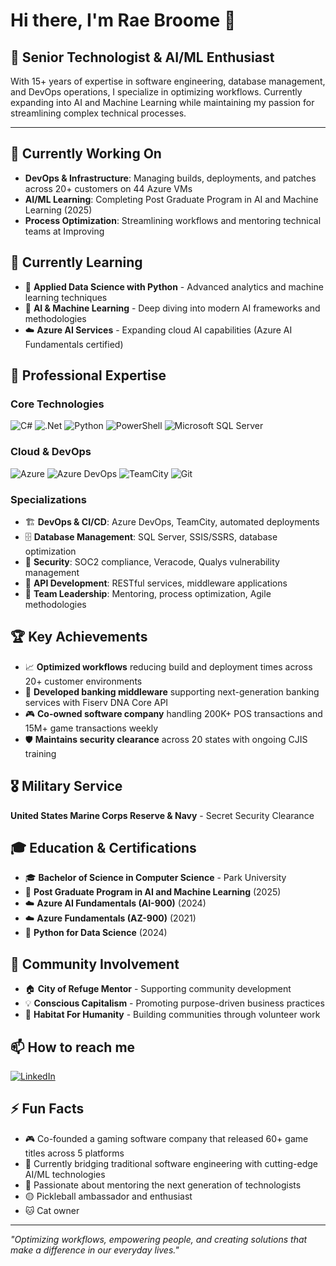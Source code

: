 # Hi there, I'm Rae Broome 👋

## 🚀 Senior Technologist & AI/ML Enthusiast

With 15+ years of expertise in software engineering, database management, and DevOps operations, I specialize in optimizing workflows. Currently expanding into AI and Machine Learning while maintaining my passion for streamlining complex technical processes.

---

## 🔭 Currently Working On
- **DevOps & Infrastructure**: Managing builds, deployments, and patches across 20+ customers on 44 Azure VMs
- **AI/ML Learning**: Completing Post Graduate Program in AI and Machine Learning (2025)
- **Process Optimization**: Streamlining workflows and mentoring technical teams at Improving

## 🌱 Currently Learning
- 🤖 **Applied Data Science with Python** - Advanced analytics and machine learning techniques
- 🧠 **AI & Machine Learning** - Deep diving into modern AI frameworks and methodologies
- ☁️ **Azure AI Services** - Expanding cloud AI capabilities (Azure AI Fundamentals certified)

## 💼 Professional Expertise

### **Core Technologies**
![C#](https://img.shields.io/badge/c%23-%23239120.svg?style=for-the-badge&logo=c-sharp&logoColor=white)
![.Net](https://img.shields.io/badge/.NET-5C2D91?style=for-the-badge&logo=.net&logoColor=white)
![Python](https://img.shields.io/badge/python-3670A8?style=for-the-badge&logo=python&logoColor=ffdd54)
![PowerShell](https://img.shields.io/badge/PowerShell-%235391FE.svg?style=for-the-badge&logo=powershell&logoColor=white)
![Microsoft SQL Server](https://img.shields.io/badge/Microsoft%20SQL%20Server-CC2927?style=for-the-badge&logo=microsoft%20sql%20server&logoColor=white)

### **Cloud & DevOps**
![Azure](https://img.shields.io/badge/azure-%230072C6.svg?style=for-the-badge&logo=microsoftazure&logoColor=white)
![Azure DevOps](https://img.shields.io/badge/Azure%20DevOps-0078D7?style=for-the-badge&logo=azure-devops&logoColor=white)
![TeamCity](https://img.shields.io/badge/teamcity-000000.svg?style=for-the-badge&logo=teamcity&logoColor=white)
![Git](https://img.shields.io/badge/git-%23F05033.svg?style=for-the-badge&logo=git&logoColor=white)

### **Specializations**
- 🏗️ **DevOps & CI/CD**: Azure DevOps, TeamCity, automated deployments
- 🗄️ **Database Management**: SQL Server, SSIS/SSRS, database optimization
- 🔐 **Security**: SOC2 compliance, Veracode, Qualys vulnerability management
- 🔄 **API Development**: RESTful services, middleware applications
- 👥 **Team Leadership**: Mentoring, process optimization, Agile methodologies

## 🏆 Key Achievements
- 📈 **Optimized workflows** reducing build and deployment times across 20+ customer environments
- 🏦 **Developed banking middleware** supporting next-generation banking services with Fiserv DNA Core API
- 🎮 **Co-owned software company** handling 200K+ POS transactions and 15M+ game transactions weekly
- 🛡️ **Maintains security clearance** across 20 states with ongoing CJIS training

## 🎖️ Military Service
**United States Marine Corps Reserve & Navy** - Secret Security Clearance

## 🎓 Education & Certifications
- 🎓 **Bachelor of Science in Computer Science** - Park University
- 🤖 **Post Graduate Program in AI and Machine Learning** (2025)
- ☁️ **Azure AI Fundamentals (AI-900)** (2024)
- ☁️ **Azure Fundamentals (AZ-900)** (2021)
- 🐍 **Python for Data Science** (2024)

## 🤝 Community Involvement
- 🏠 **City of Refuge Mentor** - Supporting community development
- 💡 **Conscious Capitalism** - Promoting purpose-driven business practices
- 🔨 **Habitat For Humanity** - Building communities through volunteer work

## 📫 How to reach me
[![LinkedIn](https://img.shields.io/badge/LinkedIn-%230077B5.svg?style=for-the-badge&logo=linkedin&logoColor=white)](https://www.linkedin.com/in/raebroome/)

## ⚡ Fun Facts
- 🎮 Co-founded a gaming software company that released 60+ game titles across 5 platforms
- 🚀 Currently bridging traditional software engineering with cutting-edge AI/ML technologies
- 🎯 Passionate about mentoring the next generation of technologists
- 🟡 Pickleball ambassador and enthusiast 
- 🐱 Cat owner

---

*"Optimizing workflows, empowering people, and creating solutions that make a difference in our everyday lives."*
